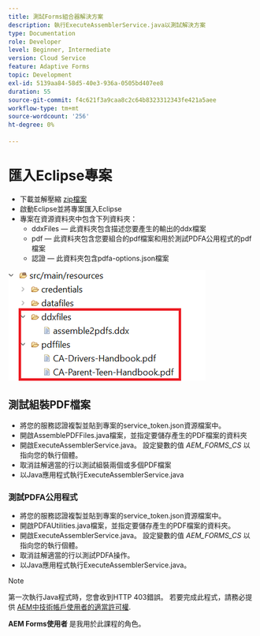 ```yaml
---
title: 測試Forms組合器解決方案
description: 執行ExecuteAssemblerService.java以測試解決方案
type: Documentation
role: Developer
level: Beginner, Intermediate
version: Cloud Service
feature: Adaptive Forms
topic: Development
exl-id: 5139aa84-58d5-40e3-936a-0505bd407ee8
duration: 55
source-git-commit: f4c621f3a9caa8c2c64b8323312343fe421a5aee
workflow-type: tm+mt
source-wordcount: '256'
ht-degree: 0%

---
```


# 匯入Eclipse專案

* 下載並解壓縮 [zip檔案](./assets/pdf-manipulation.zip)
* 啟動Eclipse並將專案匯入Eclipse
* 專案在資源資料夾中包含下列資料夾：
   * ddxFiles — 此資料夾包含描述您要產生的輸出的ddx檔案
   * pdf — 此資料夾包含您要組合的pdf檔案和用於測試PDFA公用程式的pdf檔案
   * 認證 — 此資料夾包含pdfa-options.json檔案

![resources-file](./assets/resources.png)

## 測試組裝PDF檔案

* 將您的服務認證複製並貼到專案的service_token.json資源檔案中。
* 開啟AssemblePDFFiles.java檔案，並指定要儲存產生的PDF檔案的資料夾
* 開啟ExecuteAssemblerService.java。 設定變數的值 _AEM_FORMS_CS_ 以指向您的執行個體。
* 取消註解適當的行以測試組裝兩個或多個PDF檔案
* 以Java應用程式執行ExecuteAssemblerService.java

### 測試PDFA公用程式

* 將您的服務認證複製並貼到專案的service_token.json資源檔案中。
* 開啟PDFAUtilities.java檔案，並指定要儲存產生的PDF檔案的資料夾。
* 開啟ExecuteAssemblerService.java。 設定變數的值 _AEM_FORMS_CS_ 以指向您的執行個體。
* 取消註解適當的行以測試PDFA操作。
* 以Java應用程式執行ExecuteAssemblerService.java。



>[!NOTE]
> 第一次執行Java程式時，您會收到HTTP 403錯誤。 若要完成此程式，請務必提供 [AEM中技術帳戶使用者的適當許可權](https://experienceleague.adobe.com/docs/experience-manager-learn/getting-started-with-aem-headless/authentication/service-credentials.html?lang=en#configure-access-in-aem).

**AEM Forms使用者** 是我用於此課程的角色。
